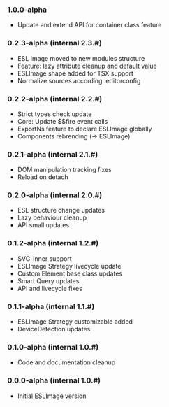 ### 1.0.0-alpha
* Update and extend API for container class feature

### 0.2.3-alpha (internal 2.3.#)
* ESL Image moved to new modules structure
* Feature: lazy attribute cleanup and default value
* ESLImage shape added for TSX support
* Normalize sources according .editorconfig


### 0.2.2-alpha (internal 2.2.#)
* Strict types check update
* Core: Update $$fire event calls 
* ExportNs feature to declare ESLImage globally
* Components rebrending (-> ESLImage)


### 0.2.1-alpha (internal 2.1.#)
* DOM manipulation tracking fixes
* Reload on detach


### 0.2.0-alpha (internal 2.0.#)
* ESL structure change updates
* Lazy behaviour cleanup
* API small updates


### 0.1.2-alpha (internal 1.2.#)
* SVG-inner support
* ESLImage Strategy livecycle update
* Custom Element base class updates
* Smart Query updates
* API and livecycle fixes

### 0.1.1-alpha (internal 1.1.#)
* ESLImage Strategy customizable added
* DeviceDetection updates

### 0.1.0-alpha (internal 1.0.#)
* Code and documentation cleanup

### 0.0.0-alpha (internal 1.0.#)
* Initial ESLImage version
